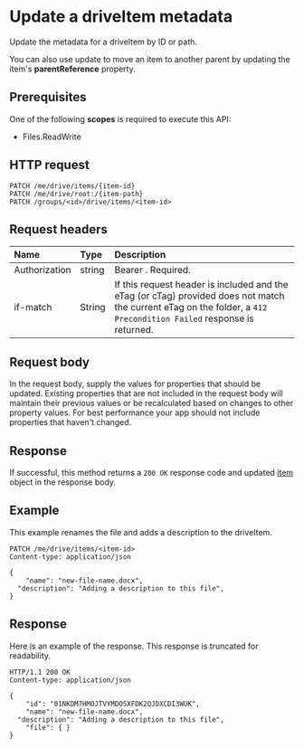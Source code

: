 # Update a driveItem metadata

Update the metadata for a driveItem by ID or path.

You can also use update to move an item to another parent by updating the
item's **parentReference** property.

## Prerequisites
One of the following **scopes** is required to execute this API:

  * Files.ReadWrite

## HTTP request
<!-- { "blockType": "ignored" } -->
```http
PATCH /me/drive/items/{item-id}
PATCH /me/drive/root:/{item-path}
PATCH /groups/<id>/drive/items/<item-id>
```

## Request headers

| Name          | Type   | Description                                                                                                                                                         |
|:--------------|:-------|:--------------------------------------------------------------------------------------------------------------------------------------------------------------------|
| Authorization | string | Bearer <token>. Required.                                                                                                                                           |
| if-match      | String | If this request header is included and the eTag (or cTag) provided does not match the current eTag on the folder, a `412 Precondition Failed` response is returned. |

## Request body
In the request body, supply the values for properties that should be
updated. Existing properties that are not included in the request body
will maintain their previous values or be recalculated based on changes to other
property values. For best performance your app should not include properties
that haven't changed.

## Response
If successful, this method returns a `200 OK` response code and updated
[item](../resources/driveitem.md) object in the response body.

## Example
This example renames the file and adds a description to the driveItem.

<!-- {
  "blockType": "request",
  "name": "update_item"
}-->
```http
PATCH /me/drive/items/<item-id>
Content-type: application/json

{
	"name": "new-file-name.docx",
  "description": "Adding a description to this file",
}
```

## Response
Here is an example of the response. This response is truncated for readability.

<!-- {
  "blockType": "response",
  "truncated": true,
  "@odata.type": "microsoft.graph.driveItem"
} -->
```http
HTTP/1.1 200 OK
Content-type: application/json

{
	"id": "01NKDM7HMOJTVYMDOSXFDK2QJDXCDI3WUK",
	"name": "new-file-name.docx",
  "description": "Adding a description to this file",
	"file": { }
}
```

<!-- uuid: 8fcb5dbc-d5aa-4681-8e31-b001d5168d79
2015-10-25 14:57:30 UTC -->
<!-- {
  "type": "#page.annotation",
  "description": "Update item",
  "keywords": "",
  "section": "documentation",
  "tocPath": "OneDrive/Item/Update item"
}-->


<!-- {
  "type": "#page.annotation",
  "description": "Update the properties of item object.",
  "tocPath": "OneDrive/driveitem/Update item",
  "apiVersion": "v1.0",
  "section": "documentation",
  "canonicalURL": ""
} -->
